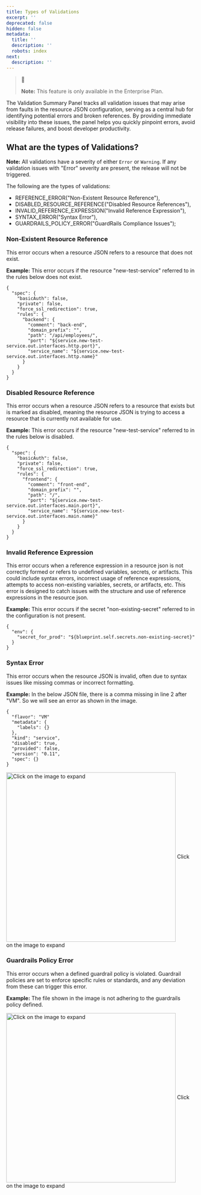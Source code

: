 ```yaml
---
title: Types of Validations
excerpt: ''
deprecated: false
hidden: false
metadata:
  title: ''
  description: ''
  robots: index
next:
  description: ''
---
```

> 📘
>
> **Note:** This feature is only available in the Enterprise Plan.

The Validation Summary Panel tracks all validation issues that may arise from faults in the resource JSON configuration, serving as a central hub for identifying potential errors and broken references. By providing immediate visibility into these issues, the panel helps you quickly pinpoint errors, avoid release failures, and boost developer productivity.

## What are the types of Validations?

**Note:** All validations have a severity of either `Error` or `Warning`. If any validation issues with "Error" severity are present, the release will not be triggered.

The following are the types of validations:

* REFERENCE\_ERROR("Non-Existent Resource Reference"),
* DISABLED\_RESOURCE\_REFERENCE("Disabled Resource References"),
* INVALID\_REFERENCE\_EXPRESSION("Invalid Reference Expression"),
* SYNTAX\_ERROR("Syntax Error"),
* GUARDRAILS\_POLICY\_ERROR("GuardRails Compliance Issues");

### Non-Existent Resource Reference

This error occurs when a resource JSON refers to a resource that does not exist.

**Example:** This error occurs if the resource "new-test-service" referred to in the rules below does not exist.

```
{  
  "spec": {  
    "basicAuth": false,  
    "private": false,  
    "force_ssl_redirection": true,  
    "rules": {  
      "backend": {  
        "comment": "back-end",  
        "domain_prefix": "",  
        "path": "/api/employees/",  
        "port": "${service.new-test-service.out.interfaces.http.port}",  
        "service_name": "${service.new-test-service.out.interfaces.http.name}"  
      }  
    }  
  }  
}
```

### Disabled Resource Reference

This error occurs when a resource JSON refers to a resource that exists but is marked as disabled, meaning the resource JSON is trying to access a resource that is currently not available for use.

**Example:** This error occurs if the resource "new-test-service" referred to in the rules below is disabled.

```
{  
  "spec": {  
    "basicAuth": false,  
    "private": false,  
    "force_ssl_redirection": true,  
    "rules": {  
      "frontend": {  
        "comment": "front-end",  
        "domain_prefix": "",  
        "path": "/",  
        "port": "${service.new-test-service.out.interfaces.main.port}",  
        "service_name": "${service.new-test-service.out.interfaces.main.name}"  
      }  
    }  
  }  
}
```

### Invalid Reference Expression

This error occurs when a reference expression in a resource json is not correctly formed or refers to undefined variables, secrets, or artifacts. This could include syntax errors, incorrect usage of reference expressions, attempts to access non-existing variables, secrets, or artifacts, etc. This error is designed to catch issues with the structure and use of reference expressions in the resource json.

**Example:** This error occurs if the secret "non-existing-secret" referred to in the configuration is not present.

```
{  
  "env": {  
    "secret_for_prod": "${blueprint.self.secrets.non-existing-secret}"  
  }  
}
```

### Syntax Error

This error occurs when the resource JSON is invalid, often due to syntax issues like missing commas or incorrect formatting.

**Example:** In the below JSON file, there is a comma missing in line 2 after "VM". So we will see an error as shown in the image.

```
{  
  "flavor": "VM"  
  "metadata": {  
    "labels": {}  
  },  
  "kind": "service",  
  "disabled": true,  
  "provided": false,  
  "version": "0.11",  
  "spec": {}  
}
```

<Image alt="Click on the image to expand" align="center" width="450px" border={true} src="https://files.readme.io/1aab76e36615b35ad9308ff5dc8acc5799a3bc5c6ddd460bcaef27b531b97c80-image.png">
  Click on the image to expand
</Image>

### Guardrails Policy Error

This error occurs when a defined guardrail policy is violated. Guardrail policies are set to enforce specific rules or standards, and any deviation from these can trigger this error.

**Example:** The file shown in the image is not adhering to the guardrails policy defined.

<Image alt="Click on the image to expand" align="center" width="450px" border={true} src="https://files.readme.io/6b55e1303c0652342cd2aff2760f67ef0bff9ccdf41a12e0e2fdce380551d56a-image.png">
  Click on the image to expand
</Image>
